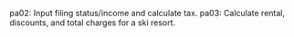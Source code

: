 pa02: Input filing status/income and calculate tax. 
pa03: Calculate rental, discounts, and total charges for a ski resort. 
